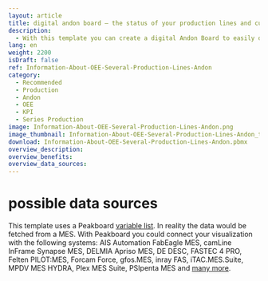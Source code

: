 ```yaml
---
layout: article
title: digital andon board – the status of your production lines and current OEE values at a glance
description: 
  - With this template you can create a digital Andon Board to easily display important key figures of your production lines in real time. Production staff can automatically see important information such as a customer's current order, overall equipment effectiveness (OEE) and the production status at a glance. With real-time visualization of problems in typical Andon Board signal colors, you can keep an eye on problem messages and respond by correcting the fault at lightning speed - increasing productivity and reducing material waste. Download now and get started!
lang: en
weight: 2200
isDraft: false
ref: Information-About-OEE-Several-Production-Lines-Andon
category:
  - Recommended
  - Production
  - Andon
  - OEE
  - KPI
  - Series Production
image: Information-About-OEE-Several-Production-Lines-Andon.png
image_thumbnail: Information-About-OEE-Several-Production-Lines-Andon_thumbnail.png
download: Information-About-OEE-Several-Production-Lines-Andon.pbmx
overview_description:
overview_benefits:
overview_data_sources:
---
```

# possible data sources
This template uses a Peakboard [variable list](https://help.peakboard.com/scripting/en-variables.html). In reality the data would be fetched from a MES. With Peakboard you could connect your visualization with the following systems: AIS Automation FabEagle MES, camLine InFrame Synapse MES, DELMIA Apriso MES, DE DESC, FASTEC 4 PRO, Felten PILOT:MES, Forcam Force, gfos.MES, inray FAS, iTAC.MES.Suite, MPDV MES HYDRA, Plex MES Suite, PSIpenta MES and [many more](https://peakboard.com/en/interfaces/).